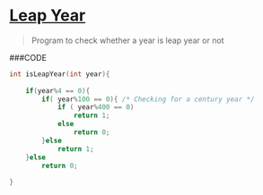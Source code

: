 [Leap Year](http://codemons.com/codebase/leap-year/)
=========

> Program to check whether a year is leap year or not

###CODE
```c
int isLeapYear(int year){
    
    if(year%4 == 0){
        if( year%100 == 0){ /* Checking for a century year */
            if ( year%400 == 0)
                return 1;
            else
                return 0;
        }else
            return 1;
    }else
        return 0;
        
}
```